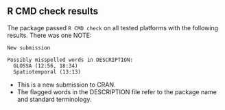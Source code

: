 ## R CMD check results

The package passed `R CMD check` on all tested platforms with the following results.
There was one NOTE:

```
New submission

Possibly misspelled words in DESCRIPTION:
  GLOSSA (12:56, 18:34)
  Spatiotemporal (13:13)
```

* This is a new submission to CRAN.
* The flagged words in the DESCRIPTION file refer to the package name and standard terminology.
